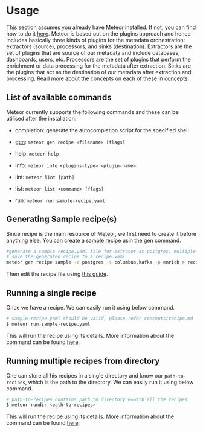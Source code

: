 # Usage

This section assumes you already have Meteor installed. If not, you can find how to do it [here](installation.md).
Meteor is based out on the plugins approach and hence includes basically three kinds of plugins for the metadata orchestration: extractors (source), processors, and sinks (destination).
Extractors are the set of plugins that are source of our metadata and include databases, dashboards, users, etc.
Processors are the set of plugins that perform the enrichment or data processing for the metadata after extraction.
Sinks are the plugins that act as the destination of our metadata after extraction and processing.
Read more about the concepts on each of these in [concepts](../concepts/README.md).

## List of available commands

Meteor currently supports the following commands and these can be utilised after the installation:

* completion: generate the autocompletion script for the specified shell

* [gen](#creating-sample-recipes): ```meteor gen recipe <filename> [flags]```

* help: ```meteor help```

* info: ```meteor info <plugins-type> <plugin-name>```

* lint: ```meteor lint [path]```

* list: ```meteor list <command> [flags]```

* run: ```meteor run sample-recipe.yaml```

## Generating Sample recipe\(s\)

Since recipe is the main resource of Meteor, we first need to create it before anything else.
You can create a sample recipe usin the gen command.

```bash
#generate a sample recipe.yaml file for extracor as postgres, multiple sinks and enrich processor.
# save the generated recipe to a recipe.yaml
meteor gen recipe sample -e postgres -s columbus,kafka -p enrich > recipe.yaml
```

Then edit the recipe file using [this guide](../concepts/recipe.md).

## Running a single recipe

Once we have a recipe. We can easily run it using below command.

```bash
# sample-recipe.yaml should be valid, please refer concepts/recipe.md
$ meteor run sample-recipe.yaml
```

This will run the recipe using its details. More information about the command can be found [here](../reference/commands.md#run-a-single-recipe).

## Running multiple recipes from directory

One can store all his recipes in a single directory and know our `path-to-recipes`, which is the path to the directory. We can easily run it using below command.

```bash
# path-to-recipes contains path to directory e=with all the recipes
$ meteor rundir <path-to-recipes>
```

This will run the recipe using its details. More information about the command can be found [here](../reference/commands.md#run-a-single-recipe).
